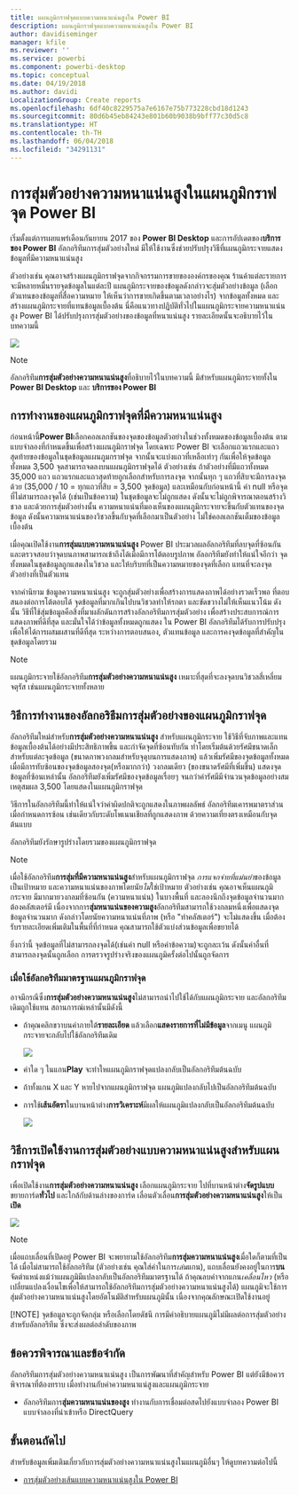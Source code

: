 ```yaml
---
title: แผนภูมิกราฟจุดแบบความหนาแน่นสูงใน Power BI
description: แผนภูมิกราฟจุดแบบความหนาแน่นสูงใน Power BI
author: davidiseminger
manager: kfile
ms.reviewer: ''
ms.service: powerbi
ms.component: powerbi-desktop
ms.topic: conceptual
ms.date: 04/19/2018
ms.author: davidi
LocalizationGroup: Create reports
ms.openlocfilehash: 6df40c8229575a7e6167e75b773228cbd18d1243
ms.sourcegitcommit: 80d6b45eb84243e801b60b9038b9bff77c30d5c8
ms.translationtype: HT
ms.contentlocale: th-TH
ms.lasthandoff: 06/04/2018
ms.locfileid: "34291131"
---
```

# <a name="high-density-sampling-in-power-bi-scatter-charts"></a>การสุ่มตัวอย่างความหนาแน่นสูงในแผนภูมิกราฟจุด Power BI
เริ่มตั้งแต่การเผยแพร่เดือนกันยายน 2017 ของ **Power BI Desktop** และการอัปเดตของ**บริการของ Power BI** อัลกอริทึมการสุ่มตัวอย่างใหม่ มีให้ใช้งานซึ่งช่วยปรับปรุงวิธีที่แผนภูมิกระจายแสดงข้อมูลที่มีความหนาแน่นสูง

ตัวอย่างเช่น คุณอาจสร้างแผนภูมิกราฟจุดจากกิจกรรมการขายขององค์กรของคุณ ร้านค้าแต่ละรายการจะมีหลายหมื่นรายจุดข้อมูลในแต่ละปี แผนภูมิกระจายของข้อมูลดังกล่าวจะสุ่มตัวอย่างข้อมูล (เลือกตัวแทนของข้อมูลที่สื่อความหมาย ให้เห็นว่าการขายเกิดขึ้นตามเวลาอย่างไร) จากข้อมูลทั้งหมด และสร้างแผนภูมิกระจายที่แทนข้อมูลเบื้องต้น นี่คือแนวทางปฏิบัติทั่วไปในแผนภูมิกระจายความหนาแน่นสูง Power BI ได้ปรับปรุงการสุ่มตัวอย่างของข้อมูลที่หนาแน่นสูง รายละเอียดนั้นจะอธิบายไว้ในบทความนี้

![](media/desktop-high-density-scatter-charts/high-density-scatter-charts_01.png)

> [!NOTE]
> อัลกอริทึม**การสุ่มตัวอย่างความหนาแน่นสูง**ที่อธิบายไว้ในบทความนี้ มีสำหรับแผนภูมิกระจายทั้งใน **Power BI Desktop** และ **บริการของ Power BI**
> 
> 

## <a name="how-high-density-scatter-charts-work"></a>การทำงานของแผนภูมิกราฟจุดที่มีความหนาแน่นสูง
ก่อนหน้านี้**Power BI**เลือกคอลเลกชันของจุดของข้อมูลตัวอย่างในช่วงทั้งหมดของข้อมูลเบื้องต้น ตามแบบจำลองที่กำหนดขึ้นเพื่อสร้างแผนภูมิกราฟจุด โดยเฉพาะ Power BI จะเลือกแถวแรกและแถวสุดท้ายของข้อมูลในชุดข้อมูลแผนภูมกราฟจุด จากนั้นจะแบ่งแถวที่เหลือเท่าๆ กันเพื่อให้จุดข้อมูลทั้งหมด 3,500 จุดสามารถจดลงบนแผนภูมิกราฟจุดได้ ตัวอย่างเช่น ถ้าตัวอย่างที่มีแถวทั้งหมด 35,000 แถว แถวแรกและแถวสุดท้ายถูกเลือกสำหรับการลงจุด จากนั้นทุก ๆ แถวที่สิบจะมีการลงจุดด้วย (35,000 / 10 = ทุกแถวที่สิบ = 3,500 จุดข้อมูล) และเหมือนกับก่อนหน้านี้ ค่า null หรือจุดที่ไม่สามารถลงจุดได้ (เช่นเป็นข้อความ) ในชุดข้อมูลจะไม่ถูกแสดง ดังนั้นจะไม่ถูกพิจารณาตอนสร้างวิชวล และด้วยการสุ่มตัวอย่างนั้น ความหนาแน่นที่มองเห็นของแผนภูมิกระจายจะขึ้นกับตัวแทนของจุดข้อมูล ดังนั้นความหนาแน่นของวิชวลขึ้นกับจุดที่เลือกมาเป็นตัวอย่าง ไม่ใช่คอลเลกชันเต็มของข้อมูลเบื้องต้น

เมื่อคุณเปิดใช้งาน**การสุ่มแบบความหนาแน่นสูง** Power BI ประมวลผลอัลกอริทึมที่ลบจุดที่ซ้อนกัน และตรวจสอบว่าจุดบนภาพสามารถเข้าถึงได้เมื่อมีการโต้ตอบรูปภาพ อัลอกริทึมยังทำให้แน่ใจอีกว่า จุดทั้งหมดในชุดข้อมูลถูกแสดงในวิชวล และให้บริบทที่เป็นความหมายของจุดที่เลือก แทนที่จะลงจุดตัวอย่างที่เป็นตัวแทน

จากคำนิยาม ข้อมูลความหนาแน่นสูง จะถูกสุ่มตัวอย่างเพื่อสร้างการแสดงภาพได้อย่างรวดเร็วพอ ที่ตอบสนองต่อการโต้ตอบได้ จุดข้อมูลที่มากเกินไปบนวิชวลทำให้รกตา และขัดขวางไม่ให้เห็นแนวโน้ม ดังนั้น วิธีที่ใช้สุ่มข้อมูลคือสิ่งที่มาผลักดันการสร้างอัลกอริทึมการสุ่มตัวอย่าง เพื่อสร้างประสบการณ์การแสดงภาพที่ดีที่สุด และมั่นใจได้ว่าข้อมูลทั้งหมดถูกแสดง ใน Power BI อัลกอริทึมได้รับการปรับปรุงเพื่อให้ได้การผสมผสานที่ดีที่สุด ระหว่างการตอบสนอง, ตัวแทนข้อมูล และการคงจุดข้อมูลที่สำคัญในชุดข้อมูลโดยรวม

> [!NOTE]
> แผนภูมิกระจายใช้อัลกอริทึม**การสุ่มตัวอย่างความหนาแน่นสูง** เหมาะที่สุดที่จะลงจุดบนวิชวลสี่เหลี่ยมจตุรัส เช่นแผนภูมิกระจายทั้งหลาย
> 
> 

## <a name="how-the-new-scatter-chart-sampling-algorithm-works"></a>วิธีการทำงานของอัลกอริธึมการสุ่มตัวอย่างของแผนภูมิกราฟจุด
อัลกอริทึมใหม่สำหรับ**การสุ่มตัวอย่างความหนาแน่นสูง** สำหรับแผนภูมิกระจาย ใช้วิธีที่จับภาพและแทนข้อมูลเบื้องต้นได้อย่างมีประสิทธิภาพขึ้น และกำจัดจุดที่ซ้อนทับกัน ทำโดยเริ่มต้นด้วยรัศมีขนาดเล็กสำหรับแต่ละจุดข้อมูล (ขนาดภาพวงกลมสำหรับจุดุบนการแสดงภาพ) แล้วเพิ่มรัศมีของจุดข้อมูลทั้งหมด เมื่อมีการทับซ้อนของจุดข้อมูลสองจุด(หรือมากกว่า) วงกลมเดียว (ของขนาดรัศมีที่เพิ่มขึ้น) แสดงจุดข้อมูลที่ซ้อนเหล่านั้น อัลกอริทึมยังเพิ่มรัศมีของจุดข้อมูลเรื่อยๆ จนกว่าค่ารัศมีมีจำนวนจุดข้อมูลอย่างสมเหตุสมผล 3,500 โดยแสดงในแผนภูมิกราฟจุด

วิธีการในอัลกอริทึมนี้ทำให้แน่ใจว่าค่าผิดปกติจะถูกแสดงในภาพผลลัพธ์ อัลกอริทึมเคารพมาตราส่วนเมื่อกำหนดการซ้อน เช่นเดียวกับระดับโพเนนเชียลที่ถูกแสดงภาพ ด้วยความเที่ยงตรงเหมือนกับจุดต้นแบบ

อัลกอริทึมยังรักษารูปร่างโดยรวมของแผนภูมิกราฟจุด

> [!NOTE]
> เมื่อใช้อัลกอริทึม**การสุ่มที่มีความหนาแน่นสูง**สำหรับแผนภูมิกราฟจุด *การแจกจ่ายที่แม่นยำ*ของข้อมูลเป็นเป้าหมาย และความหนาแน่นของภาพโดยนัย*ไม่*ใช่เป้าหมาย ตัวอย่างเช่น คุณอาจเห็นแผนภูมิกระจาย มีมากมายวงกลมที่ซ้อนกัน (ความหนาแน่น) ในบางพื้นที่ และลองนึกถึงจุดข้อมูลจำนวนมากต้องคลัสเตอร์มี เนื่องจากการ**สุ่มหนาแน่นของความสูง**อัลกอริทึมสามารถใช้วงกลมหนึ่งเพื่อแสดงจุดข้อมูลจำนวนมาก ดังกล่าวโดยนัยความหนาแน่นที่ภาพ (หรือ "ทำคลัสเตอร์") จะไม่แสดงขึ้น เมื่อต้องรับรายละเอียดเพิ่มเติมในพื้นที่ที่กำหนด คุณสามารถใช้ตัวแบ่งส่วนข้อมูลเพื่อขยายได้
> 
> 

ยิ่งกว่านี้ จุดข้อมูลที่ไม่สามารถลงจุดได้(เช่นค่า null หรือค่าข้อความ)จะถูกละเว้น ดังนั้นค่าอื่นที่สามารถลงจุดนั้นถูกเลือก การตรวจรูปร่างจริงของแผนภูมิครั้งต่อไปนั้นถูกจัดการ

### <a name="when-the-standard-algorithm-for-scatter-charts-is-used"></a>เมื่อใช้อัลกอริทึมมาตรฐานแผนภูมิกราฟจุด
อาจมีกรณีซึ่ง**การสุ่มตัวอย่างความหนาแน่นสูง**ไม่สามารถนำไปใช้ได้กับแผนภูมิกระจาย และอัลกอริทึมเดิมถูกใช้แทน สถานการณ์เหล่านั้นมีดังนี้

* ถ้าคุณคลิกขวาบนค่าภายใต้**รายละเอียด** แล้วเลือก**แสดงรายการที่ไม่มีข้อมูล**จากเมนู แผนภูมิกระจายจะกลับไปใช้อัลกอริทึมเดิม
  
  ![](media/desktop-high-density-scatter-charts/high-density-scatter-charts_02.png)
* ค่าใด ๆ ในแกน**Play** จะทำใหแผนภูมิกราฟจุดแปลงกลับเป็นอัลกอริทึมต้นฉบับ
* ถ้าทั้งแกน X และ Y หายไปจากแผนภูมิกราฟจุด แผนภูมิแปลงกลับไปเป็นอัลกอริทึมต้นฉบับ
* การใช้**เส้นอัตรา**ในบานหน้าต่าง**การวิเคราะห์**มีผลให้แผนภูมิแปลงกลับเป็นอัลกอริทึมต้นฉบับ
  
  ![](media/desktop-high-density-scatter-charts/high-density-scatter-charts_03.png)

## <a name="how-to-turn-on-high-density-sampling-for-a-scatter-chart"></a>วิธีการเปิดใช้งานการสุ่มตัวอย่างแบบความหนาแน่นสูงสำหรับแผนกราฟจุด
เพื่อเปิดใช้งาน**การสุ่มตัวอย่างความหนาแน่นสูง** เลือกแผนภูมิกระจาย ไปที่บานหน้าต่าง**จัดรูปแบบ** ขยายการ์ด**ทั่วไป** และใกล้กับด้านล่างของการ์ด เลื่อนตัวเลื่อน**การสุ่มตัวอย่างความหนาแน่นสูง**ให้เป็น**เปิด**

![](media/desktop-high-density-scatter-charts/high-density-scatter-charts_04.png)

> [!NOTE]
> เมื่อแถบเลื่อนที่เปิดอยู่ Power BI จะพยายามใช้อัลกอริทึม**การสุ่มความหนาแน่นสูง**เมื่อใดก็ตามที่เป็นได้ เมื่อไม่สามารถใช้อัลกอริทึม (ตัวอย่างเช่น คุณใส่ค่าในการ*เล่น*แกน), แถบเลื่อนยังคงอยู่ในการ**บน**จัดตำแหน่งแม้ว่าแผนภูมิมีแปลงกลับเป็นอัลกอริทึมมาตรฐานได้ ถ้าคุณลบค่าจากแกน*เคลื่อนไหว* (หรือเปลี่ยนแปลงเงื่อนไขเพื่อให้สามารถใช้อัลกอริทึมการสุ่มตัวอย่างความหนาแน่นสูงได้) แผนภูมิจะใช้การสุ่มตัวอย่างความหนาแน่นสูงโดยอัตโนมัติสำหรับแผนภูมินั้น เนื่องจากคุณลักษณะเปิดใช้งานอยู่
> 
> [!NOTE]
> จุดข้อมูลจะถูกจัดกลุ่ม หรือเลือกโดยดัชนี การมีคำอธิบายแผนภูมิไม่มีผลต่อการสุ่มตัวอย่างสำหรับอัลกอริทึม ซึ่งจะส่งผลต่อลำดับของภาพ
> 
> 

## <a name="considerations-and-limitations"></a>ข้อควรพิจารณาและข้อจำกัด
อัลกอริทึมการสุ่มตัวอย่างความหนาแน่นสูง เป็นการพัฒนาที่สำคัญสำหรับ Power BI แต่ยังมีข้อควรพิจารณาที่ต้องทราบ เมื่อทำงานกับค่าความหนาแน่สูงและแผนภูมิกระจาย

* อัลกอริทึมการ**สุ่มความหนาแน่นของสูง** ทำงานกับการเชื่อมต่อสดไปยังแบบจำลอง Power BI แบบจำลองที่นำเข้าหรือ DirectQuery

## <a name="next-steps"></a>ขั้นตอนถัดไป
สำหรับข้อมูลเพิ่มเติมเกี่ยวกับการสุ่มตัวอย่างความหนาแน่นสูงในแผนภูมิอื่นๆ ให้ดูบทความต่อไปนี้

* [การสุ่มตัวอย่างเส้นแบบความหนาแน่นสูงใน Power BI](desktop-high-density-sampling.md)

